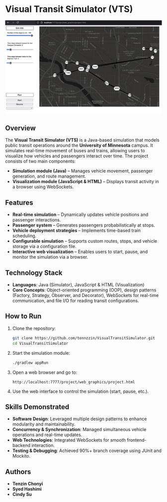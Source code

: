 # Visual Transit Simulator (VTS)

![GUI of the VTS Software](/images/vts_iteration_3.png)

## Overview

The **Visual Transit Simulator (VTS)** is a Java-based simulation that models public transit operations around the **University of Minnesota** campus. It simulates real-time movement of buses and trains, allowing users to visualize how vehicles and passengers interact over time. The project consists of two main components:

- **Simulation module (Java)** – Manages vehicle movement, passenger generation, and route management.
- **Visualization module (JavaScript & HTML)** – Displays transit activity in a browser using WebSockets.

## Features

- **Real-time simulation** – Dynamically updates vehicle positions and passenger interactions.
- **Passenger system** – Generates passengers probabilistically at stops.
- **Vehicle deployment strategies** – Implements time-based train scheduling.
- **Configurable simulation** – Supports custom routes, stops, and vehicle storage via a configuration file.
- **Interactive web visualization** – Enables users to start, pause, and monitor the simulation via a browser.

## Technology Stack

- **Languages**: Java (Simulator), JavaScript & HTML (Visualization)
- **Core Concepts**: Object-oriented programming (OOP), design patterns (Factory, Strategy, Observer, and Decorator), WebSockets for real-time communication, and file I/O for reading transit configurations.

## How to Run

1. Clone the repository:
   ```sh
   git clone https://github.com/tennzzin/VisualTransitSimulator.git
   cd VisualTransitSimulator
2. Start the simulation module:
   ```sh
   ./gradlew appRun
4. Open a web browser and go to:
   ```
   http://localhost:7777/project/web_graphics/project.html
6. Use the web interface to control the simulation (start, pause, etc.).

## Skills Demonstrated

- **Software Design**: Leveraged multiple design patterns to enhance modularity and maintainability.
- **Concurrency & Synchronization**: Managed simultaneous vehicle operations and real-time updates.
- **Web Technologies**: Integrated WebSockets for smooth frontend-backend interaction.
- **Testing & Debugging**: Achieved 90%+ branch coverage using JUnit and Mockito.

## Authors
- **Tenzin Chonyi**
- **Syed Hashimi**
- **Cindy Su**
